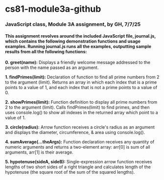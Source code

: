 # cs81-module3a-github
### **JavaScript class, Module 3A assignment, by GH, 7/7/25**

#### This assignment revolves around the included JavaScript file, journal.js, which contains the following demonstration functions and usage examples. Running journal.js runs all the examples, outputting sample results from all the following functions:

**0. greet(name):** Displays a friendly welcome message addressed to the person with the name passed as an argument.

**1. findPrimes(limit):** Declaration of function to find all prime numbers from 2 to the argument (limit). Returns an array in which each index that is a prime points to a value of 1, and each index that is not a prime points to a value of 0.

**2. showPrimes(limit):** Function definition to display all prime numbers from 2 to the argument (limit). Calls findPrimes(limit) to find primes, and then uses console.log() to show all indexes in the returned array which point to a value of 1.

**3. circle(radius):** Arrow function receives a circle's radius as an argument and displays the diameter, circumference, & area using console.log().

**4. sumAverage(...theArgs):** Function declaration receives any quantity of numeric arguments and returns a two-element array: arr[0] is sum of all arguments, arr[1] is their average.

**5. hypotenuse(sideA, sideB):** Single-expression arrow function receives lengths of two short sides of a right triangle and calculates length of the hypotenuse (the square root of the sum of the squared lengths).

